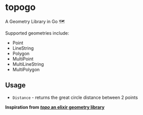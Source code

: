 # topogo
A Geometry Library in Go 🗺

Supported geometries include:

- Point
- LineString
- Polygon
- MultiPoint
- MultiLineString
- MultiPolygon


## Usage

 - `Distance` - returns the great circle distance between 2 points

**Inspiration from [_topo_ an elixir geometry library](https://github.com/pkinney/topo)**